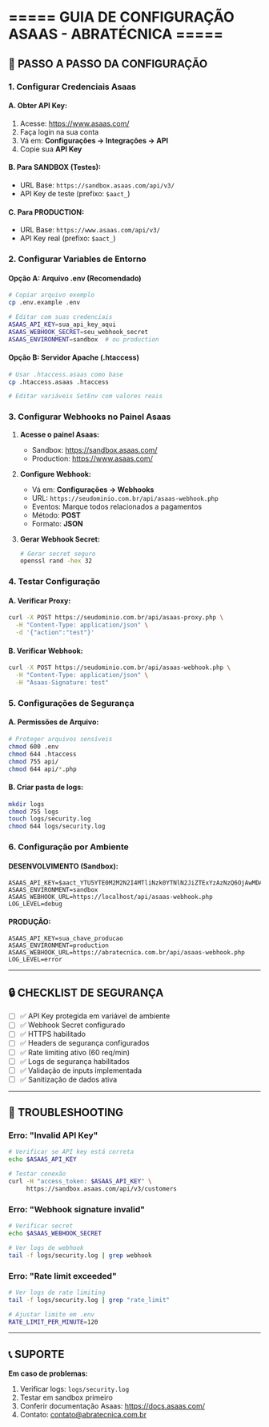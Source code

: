 # ===== GUIA DE CONFIGURAÇÃO ASAAS - ABRATÉCNICA =====

## 🔧 PASSO A PASSO DA CONFIGURAÇÃO

### 1. **Configurar Credenciais Asaas**

#### A. Obter API Key:
1. Acesse: https://www.asaas.com/
2. Faça login na sua conta
3. Vá em: **Configurações → Integrações → API**
4. Copie sua **API Key**

#### B. Para SANDBOX (Testes):
- URL Base: `https://sandbox.asaas.com/api/v3/`
- API Key de teste (prefixo: `$aact_`)

#### C. Para PRODUCTION:
- URL Base: `https://www.asaas.com/api/v3/`  
- API Key real (prefixo: `$aact_`)

### 2. **Configurar Variables de Entorno**

#### Opção A: Arquivo .env (Recomendado)
```bash
# Copiar arquivo exemplo
cp .env.example .env

# Editar com suas credenciais
ASAAS_API_KEY=sua_api_key_aqui
ASAAS_WEBHOOK_SECRET=seu_webhook_secret
ASAAS_ENVIRONMENT=sandbox  # ou production
```

#### Opção B: Servidor Apache (.htaccess)
```bash
# Usar .htaccess.asaas como base
cp .htaccess.asaas .htaccess

# Editar variáveis SetEnv com valores reais
```

### 3. **Configurar Webhooks no Painel Asaas**

1. **Acesse o painel Asaas:**
   - Sandbox: https://sandbox.asaas.com/
   - Production: https://www.asaas.com/

2. **Configure Webhook:**
   - Vá em: **Configurações → Webhooks**
   - URL: `https://seudominio.com.br/api/asaas-webhook.php`
   - Eventos: Marque todos relacionados a pagamentos
   - Método: **POST**
   - Formato: **JSON**

3. **Gerar Webhook Secret:**
   ```bash
   # Gerar secret seguro
   openssl rand -hex 32
   ```

### 4. **Testar Configuração**

#### A. Verificar Proxy:
```bash
curl -X POST https://seudominio.com.br/api/asaas-proxy.php \
  -H "Content-Type: application/json" \
  -d '{"action":"test"}'
```

#### B. Verificar Webhook:
```bash
curl -X POST https://seudominio.com.br/api/asaas-webhook.php \
  -H "Content-Type: application/json" \
  -H "Asaas-Signature: test"
```

### 5. **Configurações de Segurança**

#### A. Permissões de Arquivo:
```bash
# Proteger arquivos sensíveis
chmod 600 .env
chmod 644 .htaccess
chmod 755 api/
chmod 644 api/*.php
```

#### B. Criar pasta de logs:
```bash
mkdir logs
chmod 755 logs
touch logs/security.log
chmod 644 logs/security.log
```

### 6. **Configuração por Ambiente**

#### DESENVOLVIMENTO (Sandbox):
```env
ASAAS_API_KEY=$aact_YTU5YTE0M2M2N2I4MTliNzk0YTNlN2JiZTExYzAzNzQ6OjAwMDAwMDAwMDAwMDAwMDAwMDA
ASAAS_ENVIRONMENT=sandbox
ASAAS_WEBHOOK_URL=https://localhost/api/asaas-webhook.php
LOG_LEVEL=debug
```

#### PRODUÇÃO:
```env
ASAAS_API_KEY=sua_chave_producao
ASAAS_ENVIRONMENT=production
ASAAS_WEBHOOK_URL=https://abratecnica.com.br/api/asaas-webhook.php
LOG_LEVEL=error
```

---

## 🔒 CHECKLIST DE SEGURANÇA

- [ ] ✅ API Key protegida em variável de ambiente
- [ ] ✅ Webhook Secret configurado
- [ ] ✅ HTTPS habilitado
- [ ] ✅ Headers de segurança configurados
- [ ] ✅ Rate limiting ativo (60 req/min)
- [ ] ✅ Logs de segurança habilitados
- [ ] ✅ Validação de inputs implementada
- [ ] ✅ Sanitização de dados ativa

---

## 🚨 TROUBLESHOOTING

### Erro: "Invalid API Key"
```bash
# Verificar se API key está correta
echo $ASAAS_API_KEY

# Testar conexão
curl -H "access_token: $ASAAS_API_KEY" \
     https://sandbox.asaas.com/api/v3/customers
```

### Erro: "Webhook signature invalid"
```bash
# Verificar secret
echo $ASAAS_WEBHOOK_SECRET

# Ver logs de webhook
tail -f logs/security.log | grep webhook
```

### Erro: "Rate limit exceeded"
```bash
# Ver logs de rate limiting
tail -f logs/security.log | grep "rate_limit"

# Ajustar limite em .env
RATE_LIMIT_PER_MINUTE=120
```

---

## 📞 SUPORTE

**Em caso de problemas:**
1. Verificar logs: `logs/security.log`
2. Testar em sandbox primeiro
3. Conferir documentação Asaas: https://docs.asaas.com/
4. Contato: contato@abratecnica.com.br